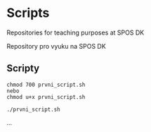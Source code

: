 # Scripts
Repositories for teaching purposes at SPOS DK

Repository pro vyuku na SPOS DK

## Scripty

```console
chmod 700 prvni_script.sh
nebo
chmod u+x prvni_script.sh

./prvni_script.sh
```

...